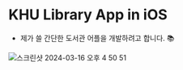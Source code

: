 # KHU Library App in iOS
- 제가 쓸 간단한 도서관 어플을 개발하려고 합니다. 📚

![스크린샷 2024-03-16 오후 4 50 51](https://github.com/SohyeonKim-dev/KHULibrary/assets/82718756/beb13b03-4a5b-4596-8be8-13d9f597c247)

